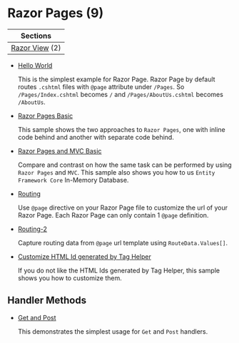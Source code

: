 # Razor Pages (9)

| Sections |
| --------------------------------------------------------------- |
| [Razor View](/projects/razor-pages/razor) (2) |

* [Hello World](/projects/razor-pages/hello-world)

  This is the simplest example for Razor Page. Razor Page by default routes `.cshtml` files with `@page` attribute under `/Pages`. So `/Pages/Index.cshtml` becomes `/` and `/Pages/AboutUs.cshtml` becomes `/AboutUs`. 

* [Razor Pages Basic](/projects/razor-pages/razor-pages-basic)

  This sample shows the two approaches to `Razor Pages`, one with inline code behind and another with separate code behind.

* [Razor Pages and MVC Basic](/projects/razor-pages/razor-pages-mvc)

  Compare and contrast on how the same task can be performed by using `Razor Pages` and `MVC`.
  This sample also shows you how to us `Entity Framework Core` In-Memory Database.

* [Routing](/projects/razor-pages/routing)

  Use `@page` directive on your Razor Page file to customize the url of your Razor Page. Each Razor Page can only contain 1 `@page` definition.

* [Routing-2](/projects/razor-pages/routing-2)

  Capture routing data from `@page` url template using `RouteData.Values[]`.

* [Customize HTML Id generated by Tag Helper](/projects/razor-pages/custom-html-generator)

  If you do not like the HTML Ids generated by Tag Helper, this sample shows you how to customize them.


## Handler Methods

 * [Get and Post](/projects/razor-pages/handler)

   This demonstrates the simplest usage for `Get` and `Post` handlers.
